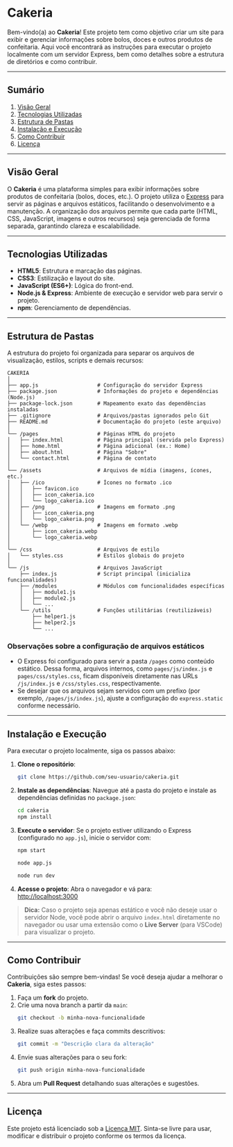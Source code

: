 # Cakeria

Bem-vindo(a) ao **Cakeria**! Este projeto tem como objetivo criar um site para exibir e gerenciar informações sobre bolos, doces e outros produtos de confeitaria. Aqui você encontrará as instruções para executar o projeto localmente com um servidor Express, bem como detalhes sobre a estrutura de diretórios e como contribuir.

---

## Sumário

1. [Visão Geral](#visão-geral)
2. [Tecnologias Utilizadas](#tecnologias-utilizadas)
3. [Estrutura de Pastas](#estrutura-de-pastas)
4. [Instalação e Execução](#instalação-e-execução)
5. [Como Contribuir](#como-contribuir)
6. [Licença](#licença)

---

## Visão Geral

O **Cakeria** é uma plataforma simples para exibir informações sobre produtos de confeitaria (bolos, doces, etc.). O projeto utiliza o [Express](https://expressjs.com/) para servir as páginas e arquivos estáticos, facilitando o desenvolvimento e a manutenção. A organização dos arquivos permite que cada parte (HTML, CSS, JavaScript, imagens e outros recursos) seja gerenciada de forma separada, garantindo clareza e escalabilidade.

---

## Tecnologias Utilizadas

- **HTML5**: Estrutura e marcação das páginas.
- **CSS3**: Estilização e layout do site.
- **JavaScript (ES6+)**: Lógica do front-end.
- **Node.js & Express**: Ambiente de execução e servidor web para servir o projeto.
- **npm**: Gerenciamento de dependências.

---

## Estrutura de Pastas

A estrutura do projeto foi organizada para separar os arquivos de visualização, estilos, scripts e demais recursos:

```
CAKERIA
│
├── app.js                   # Configuração do servidor Express
├── package.json             # Informações do projeto e dependências (Node.js)
├── package-lock.json        # Mapeamento exato das dependências instaladas
├── .gitignore               # Arquivos/pastas ignorados pelo Git
├── README.md                # Documentação do projeto (este arquivo)
│
└── /pages                   # Páginas HTML do projeto
│   ├── index.html           # Página principal (servida pelo Express)
│   ├── home.html            # Página adicional (ex.: Home)
│   ├── about.html           # Página "Sobre"
│   └── contact.html         # Página de contato
│
└── /assets                  # Arquivos de mídia (imagens, ícones, etc.)
│   ├── /ico                 # Ícones no formato .ico
│   │   ├── favicon.ico
│   │   ├── icon_cakeria.ico
│   │   └── logo_cakeria.ico
│   ├── /png                 # Imagens em formato .png
│   │   ├── icon_cakeria.png
│   │   └── logo_cakeria.png
│   └── /webp                # Imagens em formato .webp
│       ├── icon_cakeria.webp
│       └── logo_cakeria.webp
│
└── /css                     # Arquivos de estilo
│   └── styles.css           # Estilos globais do projeto
│
└── /js                      # Arquivos JavaScript
    ├── index.js             # Script principal (inicializa funcionalidades)
    ├── /modules             # Módulos com funcionalidades específicas
    │   ├── module1.js
    │   ├── module2.js
    │   └── ...
    └── /utils               # Funções utilitárias (reutilizáveis)
        ├── helper1.js
        ├── helper2.js
        └── ...
```

### Observações sobre a configuração de arquivos estáticos

- O Express foi configurado para servir a pasta `/pages` como conteúdo estático. Dessa forma, arquivos internos, como `pages/js/index.js` e `pages/css/styles.css`, ficam disponíveis diretamente nas URLs `/js/index.js` e `/css/styles.css`, respectivamente.
- Se desejar que os arquivos sejam servidos com um prefixo (por exemplo, `/pages/js/index.js`), ajuste a configuração do `express.static` conforme necessário.

---

## Instalação e Execução

Para executar o projeto localmente, siga os passos abaixo:

1. **Clone o repositório**:

   ```bash
   git clone https://github.com/seu-usuario/cakeria.git
   ```

2. **Instale as dependências**:
   Navegue até a pasta do projeto e instale as dependências definidas no `package.json`:

   ```bash
   cd cakeria
   npm install
   ```

3. **Execute o servidor**:
   Se o projeto estiver utilizando o Express (configurado no `app.js`), inicie o servidor com:

   ```bash
   npm start
   ```

   ```bash
   node app.js
   ```

   ```bash
   node run dev
   ```

4. **Acesse o projeto**:
   Abra o navegador e vá para:  
   [http://localhost:3000](http://localhost:3000)

> **Dica:** Caso o projeto seja apenas estático e você não deseje usar o servidor Node, você pode abrir o arquivo `index.html` diretamente no navegador ou usar uma extensão como o **Live Server** (para VSCode) para visualizar o projeto.

---

## Como Contribuir

Contribuições são sempre bem-vindas! Se você deseja ajudar a melhorar o **Cakeria**, siga estes passos:

1. Faça um **fork** do projeto.
2. Crie uma nova branch a partir da `main`:
   ```bash
   git checkout -b minha-nova-funcionalidade
   ```
3. Realize suas alterações e faça commits descritivos:
   ```bash
   git commit -m "Descrição clara da alteração"
   ```
4. Envie suas alterações para o seu fork:
   ```bash
   git push origin minha-nova-funcionalidade
   ```
5. Abra um **Pull Request** detalhando suas alterações e sugestões.

---

## Licença

Este projeto está licenciado sob a [Licença MIT](https://opensource.org/licenses/MIT). Sinta-se livre para usar, modificar e distribuir o projeto conforme os termos da licença.
